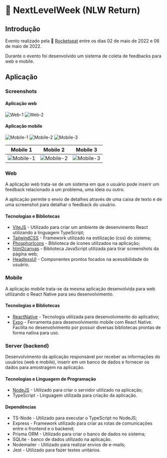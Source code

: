 # 🚀 NextLevelWeek (NLW Return)

## Introdução

Evento realizado pela 🚀 [Rocketseat](https://www.rocketseat.com.br) entre os dias 02 de maio de 2022 e 06 de maio de 2022.

Durante o evento foi desenvolvido um sistema de coleta de feedbacks para web e mobile.

## Aplicação

### Screenshots

#### Aplicação web

![Web-1](https://github.com/guilhermemigliano/feedget-nlwreturn/blob/main/screenshots/web-1.png?raw=true)
![Web-2](https://github.com/guilhermemigliano/feedget-nlwreturn/blob/main/screenshots/web-2.png?raw=true)

#### Aplicação mobile

![Mobile-1](https://github.com/guilhermemigliano/feedget-nlwreturn/blob/main/screenshots/mobile-1.png?raw=true)
![Mobile-2](https://github.com/guilhermemigliano/feedget-nlwreturn/blob/main/screenshots/mobile-2.png?raw=true)
![Mobile-3](https://github.com/guilhermemigliano/feedget-nlwreturn/blob/main/screenshots/mobile-3.png?raw=true)

|                                                    Mobile 1                                                     |                                                    Mobile 2                                                     |                                                    Mobile 3                                                     |
| :-------------------------------------------------------------------------------------------------------------: | :-------------------------------------------------------------------------------------------------------------: | :-------------------------------------------------------------------------------------------------------------: |
| ![Mobile-1](https://github.com/guilhermemigliano/feedget-nlwreturn/blob/main/screenshots/mobile-1.png?raw=true) | ![Mobile-2](https://github.com/guilhermemigliano/feedget-nlwreturn/blob/main/screenshots/mobile-2.png?raw=true) | ![Mobile-3](https://github.com/guilhermemigliano/feedget-nlwreturn/blob/main/screenshots/mobile-3.png?raw=true) |

### Web

A aplicação web trata-se de um sistema em que o usuário pode inserir um feedback relacionado a um problema, uma ideia ou outro.

A aplicação permite o envio de detalhes através de uma caixa de texto e de uma screenshot para detalhar o feedback do usuário.

#### Tecnologias e Bibliotecas

- [ViteJS](https://vitejs.dev/guide/) - Utilizado para criar um ambiente de desenvimento React utilizando a linguagem TypeScript;
- [TailwindCSS](https://tailwindcss.com) - Framework utilizado na estilização (css) do sistema;
- [PhosphorIcons](https://phosphoricons.com) - Biblioteca de ícones utilizados na aplicação;
- [html2canvas](https://html2canvas.hertzen.com) - Biblioteca JavaScript utilizada para tirar screenshots da página web;
- [HeadlessUI](https://headlessui.dev) - Componentes prontos focados na acessibilidade do usuário.

### Mobile

A aplicação mobile trata-se da mesma aplicação desenvolvida para web utilizando o React Native para seu desenvolvimento.

#### Tecnologias e Bibliotecas

- [ReactNative](https://reactnative.dev) - Tecnologia utilizada para desenvolvimento do aplicativo;
- [Expo](https://reactnative.dev) - Ferramenta para desenvolvimento mobile com React Native. Facilita no desenvolvimento por possuir diversas bibliotecas prontas de forma nativa para uso.

### Server (backend)

Desenvolvimento da aplicação responsável por receber as informações do usuários (web e mobile), inserir em um banco de dados e fornecer os dados para amostragem na aplicação.

#### Tecnologias e Linguagem de Programação

- [NodeJS](https://nodejs.org/en/) - Utilizado para criar o servidor utilizado na aplicação;
- TypeScript - Linguagem utilizada para criação da aplicação.

#### Dependências

- TS-Node - Utilizado para executar o TypeScript no NodeJS;
- Express - Framework utilizado para criar as rotas de comunicações entre o frontend e o backend;
- Prisma ORM - Utilizado para criar o banco de dados no sistema;
- SQLite - banco de dados utilizado na aplicação.
- Nodemailer - Utilizado para realizar envios de e-mails;
- Jest - Utilizado para fazer testes unitários.
